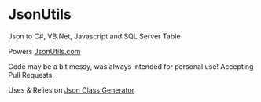 # JsonUtils
Json to C#, VB.Net, Javascript and SQL Server Table

Powers [JsonUtils.com](http://jsonutils.com)

Code may be a bit messy, was always intended for personal use! Accepting Pull Requests.  

Uses & Relies on [Json Class Generator](https://jsonclassgenerator.codeplex.com/)